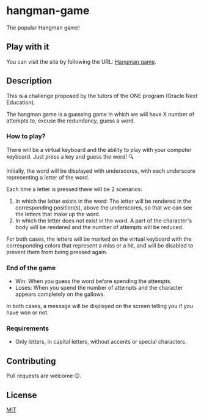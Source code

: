 # hangman-game
The popular Hangman game!

## Play with it

You can visit the site by following the URL: [Hangman game](https://eudesserpa.github.io/hangman-game/index.html).

## Description
This is a challenge proposed by the tutors of the ONE program (Oracle Next Education).

The hangman game is a guessing game in which we will have X number of attempts to, excuse the redundancy, guess a word.

### How to play?
There will be a virtual keyboard and the ability to play with your computer keyboard.
Just press a key and guess the word! 🔍

Initially, the word will be displayed with underscores, with each underscore representing a letter of the word.

Each time a letter is pressed there will be 2 scenarios:

1. In which the letter exists in the word:
    The letter will be rendered in the corresponding position(s), above the underscores, so that we can
    see the letters that make up the word.
2. In which the letter does not exist in the word.
    A part of the character's body will be rendered and the number of attempts will be reduced.
    
For both cases, the letters will be marked on the virtual keyboard with the corresponding colors that represent a miss or a hit, and will be disabled to prevent them from being pressed again.

### End of the game
* Win: When you guess the word before spending the attempts.
* Loses: When you spend the number of attempts and the character appears completely on the gallows.

In both cases, a message will be displayed on the screen telling you if you have won or not.


### Requirements
* Only letters, in capital letters, without accents or special characters.

## Contributing
Pull requests are welcome 😉. 

## License
[MIT](https://choosealicense.com/licenses/mit/)
